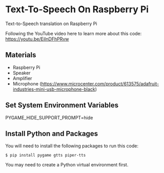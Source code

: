# Text-To-Speech On Raspberry Pi

Text-to-Speech translation on Raspberry Pi

Following the YouTube video here to learn more about this code:    
https://youtu.be/EiInDFhPRvw

## Materials 

* Raspberry Pi
* Speaker
* Amplifier
* Microphone (https://www.microcenter.com/product/613575/adafruit-industries-mini-usb-microphone-black)

## Set System Environment Variables 
 
PYGAME_HIDE_SUPPORT_PROMPT=hide

## Install Python and Packages 
You will need to install the following packages to run this code: 

```console
$ pip install pygame gtts piper-tts
```
You may need to create a Python virtual environment first. 
